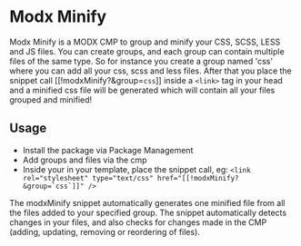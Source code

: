 # Modx Minify

Modx Minify is a MODX CMP to group and minify your CSS, SCSS, LESS and JS files. You can create groups, and each group can contain multiple files of the same type. So for instance you create a group named 'css' where you can add all your css, scss and less files. After that you place the snippet call [[!modxMinify?&group=`css`]] inside a `<link>` tag in your head and a minified css file will be generated which will contain all your files grouped and minified!

## Usage
* Install the package via Package Management
* Add groups and files via the cmp
* Inside your <head> in your template, place the snippet call, eg: ``<link rel="stylesheet" type="text/css" href="[[!modxMinify?&group=`css`]]" />``

The modxMinify snippet automatically generates one minified file from all the files added to your specified group. The snippet automatically detects changes in your files, and also checks for changes made in the CMP (adding, updating, removing or reordering of files).
